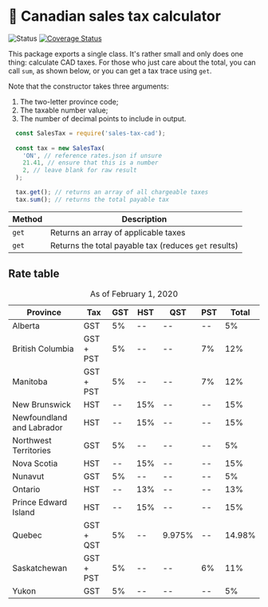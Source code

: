 <h1>🧾 Canadian sales tax calculator</h1>

<p>
  <img src="https://github.com/MikeIbberson/sales-tax-cad/workflows/Node%20CI/badge.svg" alt="Status" />
<a href='https://coveralls.io/github/MikeIbberson/sales-tax-cad?branch=master'><img src='https://coveralls.io/repos/github/MikeIbberson/sales-tax-cad/badge.svg?branch=master' alt='Coverage Status' /></a>
</p>

<p>This package exports a single class. It's rather small and only does one thing: calculate CAD taxes. For those who just care about the total, you can call <code>sum</code>, as shown below, or you can get a tax trace using <code>get</code>.</p>

<p>Note that the constructor takes three arguments:</p>
<ol>
  <li>The two-letter province code;</li>
  <li>The taxable number value;</li>
  <li>The number of decimal points to include in output.</li>
</ol>

```javascript
  const SalesTax = require('sales-tax-cad');
  
  const tax = new SalesTax(
    'ON', // reference rates.json if unsure
    21.41, // ensure that this is a number
    2, // leave blank for raw result
  );

  tax.get(); // returns an array of all chargeable taxes
  tax.sum(); // returns the total payable tax
```

<table>
  <thead>
    <tr>
      <th>Method</th>
      <th>Description</th>
    </tr>
  </thead>
  <tbody>
    <tr>
      <td><code>get</code></td>
      <td>Returns an array of applicable taxes</td>
    </tr>
    <tr>
      <td><code>get</code></td>
      <td>Returns the total payable tax (reduces <code>get</code> results)</td>
    </tr>
  </tbody>
</table>

<h2>Rate table</h2>
<table>
  <caption>As of February 1, 2020</caption>
  <thead>
    <tr>
      <th>Province</th>
      <th>Tax</th>
      <th>GST</th>
      <th>HST</th>
      <th>QST</th>
      <th>PST</th>
      <th>Total</th>
    </tr>
  </thead>
  <tbody>
    <tr>
      <td>Alberta</td>
      <td>GST</td>
      <td>5%</td>
      <td><span>--</span></td>
      <td><span>--</span></td>
      <td><span>--</span></td>
      <td>5%</td>
    </tr>
    <tr>
      <td>British Columbia</td>
      <td>GST + PST</td>
      <td>5%</td>
      <td>--</td>
      <td>--</td>
      <td>7%</td>
      <td>12%</td>
    </tr>
    <tr>
      <td>Manitoba</td>
      <td>GST + PST</td>
      <td>5%</td>
      <td>--</td>
      <td>--</td>
      <td>7%</td>
      <td>12%</td>
    </tr>
    <tr>
      <td>New Brunswick</td>
      <td>HST</td>
      <td>--</td>
      <td>15%</td>
      <td>--</td>
      <td>--</td>
      <td>15%</td>
    </tr>
    <tr>
      <td>Newfoundland and Labrador</td>
      <td>HST</td>
      <td>--</td>
      <td>15%</td>
      <td>--</td>
      <td>--</td>
      <td>15%</td>
    </tr>
    <tr>
      <td>Northwest Territories</td>
      <td>GST</td>
      <td>5%</td>
      <td>--</td>
      <td>--</td>
      <td>--</td>
      <td>5%</td>
    </tr>
    <tr>
      <td>Nova Scotia</td>
      <td>HST</td>
      <td>--</td>
      <td>15%</td>
      <td>--</td>
      <td>--</td>
      <td>15%</td>
    </tr>
    <tr>
      <td>Nunavut</td>
      <td>GST</td>
      <td>5%</td>
      <td>--</td>
      <td>--</td>
      <td>--</td>
      <td>5%</td>
    </tr>
    <tr>
      <td>Ontario</td>
      <td>HST</td>
      <td>--</td>
      <td>13%</td>
      <td>--</td>
      <td>--</td>
      <td>13%</td>
    </tr>
    <tr>
      <td>Prince Edward Island</td>
      <td>HST</td>
      <td>--</td>
      <td>15%</td>
      <td>--</td>
      <td>--</td>
      <td>15%</td>
    </tr>
    <tr>
      <td>Quebec</td>
      <td>GST + QST</td>
      <td>5%</td>
      <td>--</td>
      <td>9.975%</td>
      <td>--</td>
      <td>14.98%</td>
    </tr>
    <tr>
      <td>Saskatchewan </td>
      <td>GST + PST</td>
      <td>5%</td>
      <td>--</td>
      <td>--</td>
      <td>6%</td>
      <td>11%</td>
    </tr>
    <tr>
      <td>Yukon</td>
      <td>GST</td>
      <td>5%</td>
      <td>--</td>
      <td>--</td>
      <td>--</td>
      <td>5%</td>
    </tr>
  </tbody>
</table>
